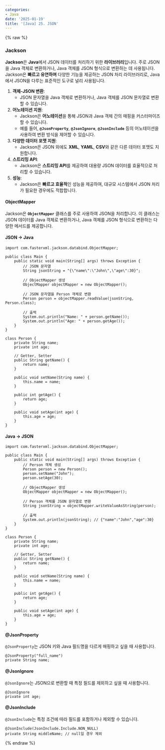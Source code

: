```yaml
---
categories:
- Java
date: '2025-01-19'
title: '[Java] 25. JSON'
---
```


{% raw %}
### Jackson
**Jackson**은 **Java**에서 JSON 데이터를 처리하기 위한 **라이브러리**입니다. 주로 JSON을 Java 객체로 변환하거나, Java 객체를 JSON 형식으로 변환하는 데 사용됩니다. Jackson은 **빠르고 유연하며** 다양한 기능을 제공하는 JSON 처리 라이브러리로, Java에서 JSON을 다루는 표준적인 도구로 널리 사용됩니다.

1. **객체-JSON 변환**:
    - JSON 문자열을 Java 객체로 변환하거나, Java 객체를 JSON 문자열로 변환할 수 있습니다.
2. **어노테이션 지원**:
    - Jackson은 **어노테이션**을 통해 JSON과 Java 객체 간의 매핑을 커스터마이즈할 수 있습니다.
    - 예를 들어, **`@JsonProperty`**, **`@JsonIgnore`**, **`@JsonInclude`** 등의 어노테이션을 사용하여 변환 방식을 제어할 수 있습니다.
3. **다양한 데이터 포맷 지원**:
    - Jackson은 JSON 외에도 **XML**, **YAML**, **CSV**와 같은 다른 데이터 포맷도 지원합니다.
4. **스트리밍 API**:
    - Jackson은 **스트리밍 API**를 제공하여 대용량 JSON 데이터를 효율적으로 처리할 수 있습니다.
5. **성능**:
    - Jackson은 **빠르고 효율적**인 성능을 제공하여, 대규모 시스템에서 JSON 처리가 필요한 경우에도 적합합니다.

#### ObjectMapper
Jackson은 **`ObjectMapper`** 클래스를 주로 사용하여 JSON을 처리합니다. 이 클래스는 JSON 데이터를 Java 객체로 변환하거나, Java 객체를 JSON 형식으로 변환하는 다양한 메서드를 제공합니다.

#### JSON -> Java<br>

```
import com.fasterxml.jackson.databind.ObjectMapper;

public class Main {
    public static void main(String[] args) throws Exception {
        // JSON 문자열
        String jsonString = "{\"name\":\"John\",\"age\":30}";

        // ObjectMapper 생성
        ObjectMapper objectMapper = new ObjectMapper();

        // JSON 문자열을 Person 객체로 변환
        Person person = objectMapper.readValue(jsonString, Person.class);

        // 출력
        System.out.println("Name: " + person.getName());
        System.out.println("Age: " + person.getAge());
    }
}

class Person {
    private String name;
    private int age;

    // Getter, Setter
    public String getName() {
        return name;
    }

    public void setName(String name) {
        this.name = name;
    }

    public int getAge() {
        return age;
    }

    public void setAge(int age) {
        this.age = age;
    }
}
```

#### Java -> JSON<br>
```
import com.fasterxml.jackson.databind.ObjectMapper;

public class Main {
    public static void main(String[] args) throws Exception {
        // Person 객체 생성
        Person person = new Person();
        person.setName("John");
        person.setAge(30);

        // ObjectMapper 생성
        ObjectMapper objectMapper = new ObjectMapper();

        // Person 객체를 JSON 문자열로 변환
        String jsonString = objectMapper.writeValueAsString(person);

        // 출력
        System.out.println(jsonString); // {"name":"John","age":30}
    }
}

class Person {
    private String name;
    private int age;

    // Getter, Setter
    public String getName() {
        return name;
    }

    public void setName(String name) {
        this.name = name;
    }

    public int getAge() {
        return age;
    }

    public void setAge(int age) {
        this.age = age;
    }
}
```

#### @JsonProperty
`@JsonProperty`는 JSON 키와 Java 필드명을 다르게 매핑하고 싶을 때 사용합니다.
    
```
@JsonProperty("full_name")
private String name;
```

#### @JsonIgnore
`@JsonIgnore`는 JSON으로 변환할 때 특정 필드를 제외하고 싶을 때 사용합니다.

```
@JsonIgnore
private int age;
```

#### @JsonInclude
`@JsonInclude`는 특정 조건에 따라 필드를 포함하거나 제외할 수 있습니다.

```
@JsonInclude(JsonInclude.Include.NON_NULL)
private String middleName; // null일 경우 제외
```
{% endraw %}